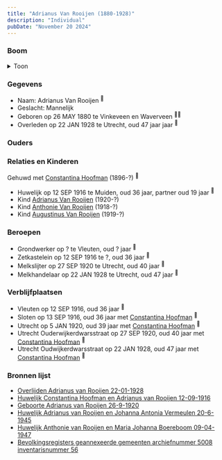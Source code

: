 ```yaml
---
title: "Adrianus Van Rooijen (1880-1928)"
description: "Individual"
pubDate: "November 20 2024"
---
```


### Boom
<details><summary>Toon</summary>

![test](https://www.plantuml.com/plantuml/svg/bPHHQzim4CVVzIcEvc5F0SkPEpk4j4wmsGRRojfrZ362R5zZpR8K9Babb7ptNMglxSes4l23J-VJ_VJ_dtNklB2-QnLpZTGROKKBXIYRjJMThfP66GlU2kqeXTgpMbO8fRIbmluTsutVGejjWTRrIywZHUEt6sJFTYsLS0xk6G0iZAtGNjMoR3GwDvkrGkhv72PinzWhk7XevHZhIqxIoagXEmVNGiDdO-HFr2SW7BmBWY0CuB5-b4toA5zGa_iRYQhQmMnQY6AxAept2gTp24_XG_eDU1m7S2rrWxU86kZvAcxHxeDdfQxfb5e9NQrAQvmh3C7kzmZXVVeHU1B6yCLRB6k_vnvWbqQJfDfBBU2jCJUjU6Bb762KBx99DlaFuslujBmYn8HOEzBp0AGpE2E4WM0slSEgadfD2Hx2PNP1hFpqWI8dYY26aPBhsczHAND79Bj3bEPl4ZXCuRuZ6VDRdUFuK-rheoN-5IBcXq3GiVDiiJzs39VA-ACrJBjrvyZ3VqWHHmTHHFsm9Jmvac8OxF5uC8mDq_EqC1Wv7fpvCuxvYpXYWu7Zx_I7qaZzUFnm4FLb8cBi77L55yCl)
</details>

### Gegevens
- Naam: Adrianus Van Rooijen <sup><a href="../s00023/" style="text-decoration:none" title="Huwelijk Constantina Hoofman en Adrianus van Rooijen 12-09-1916">:link:</a></sup>
- Geslacht: Mannelijk
- Geboren op 26 MAY 1880 te Vinkeveen en Waverveen <sup><a href="../s00023/" style="text-decoration:none" title="Huwelijk Constantina Hoofman en Adrianus van Rooijen 12-09-1916">:link:</a><a href="../s00304/" style="text-decoration:none" title="Bevolkingsregisters geannexeerde gemeenten archiefnummer 5008 inventarisnummer 56">:link:</a></sup>
- Overleden op 22 JAN 1928 te Utrecht, oud 47 jaar jaar <sup><a href="../s00299/" style="text-decoration:none" title="Overlijden Adrianus van Rooijen 22-01-1928">:link:</a></sup>

### Ouders

### Relaties en Kinderen

Gehuwd met [Constantina Hoofman](../i00011/) (1896-?) <sup><a href="../s00023/" style="text-decoration:none" title="Huwelijk Constantina Hoofman en Adrianus van Rooijen 12-09-1916">:link:</a></sup>
- Huwelijk op 12 SEP 1916 te Muiden, oud 36 jaar, partner oud 19 jaar <sup><a href="../s00023/" style="text-decoration:none" title="Huwelijk Constantina Hoofman en Adrianus van Rooijen 12-09-1916">:link:</a></sup>
- Kind [Adrianus Van Rooijen](../i00179/) (1920-?)
- Kind [Anthonie Van Rooijen](../i00181/) (1918-?)
- Kind [Augustinus Van Rooijen](../i00185/) (1919-?)

### Beroepen
- Grondwerker op ? te Vleuten, oud ? jaar <sup><a href="../s00023/" style="text-decoration:none" title="Huwelijk Constantina Hoofman en Adrianus van Rooijen 12-09-1916">:link:</a></sup>
- Zetkastelein op 12 SEP 1916 te ?, oud 36 jaar <sup><a href="../s00304/" style="text-decoration:none" title="Bevolkingsregisters geannexeerde gemeenten archiefnummer 5008 inventarisnummer 56">:link:</a></sup>
- Melkslijter op 27 SEP 1920 te Utrecht, oud 40 jaar <sup><a href="../s00300/" style="text-decoration:none" title="Geboorte Adrianus van Rooijen 26-9-1920">:link:</a></sup>
- Melkhandelaar op 22 JAN 1928 te Utrecht, oud 47 jaar <sup><a href="../s00299/" style="text-decoration:none" title="Overlijden Adrianus van Rooijen 22-01-1928">:link:</a></sup>

### Verblijfplaatsen
- Vleuten  op 12 SEP 1916, oud 36 jaar  <sup><a href="../s00023/" style="text-decoration:none" title="Huwelijk Constantina Hoofman en Adrianus van Rooijen 12-09-1916">:link:</a></sup>
- Sloten  op 13 SEP 1916, oud 36 jaar met [Constantina Hoofman](../i00011/) <sup><a href="../s00304/" style="text-decoration:none" title="Bevolkingsregisters geannexeerde gemeenten archiefnummer 5008 inventarisnummer 56">:link:</a></sup>
- Utrecht  op 5 JAN 1920, oud 39 jaar met [Constantina Hoofman](../i00011/) <sup><a href="../s00304/" style="text-decoration:none" title="Bevolkingsregisters geannexeerde gemeenten archiefnummer 5008 inventarisnummer 56">:link:</a></sup>
- Utrecht Ouderwijkerdwarsstraat op 27 SEP 1920, oud 40 jaar met [Constantina Hoofman](../i00011/) <sup><a href="../s00300/" style="text-decoration:none" title="Geboorte Adrianus van Rooijen 26-9-1920">:link:</a></sup>
- Utrecht Oudwijkerdwarsstraat op 22 JAN 1928, oud 47 jaar met [Constantina Hoofman](../i00011/) <sup><a href="../s00299/" style="text-decoration:none" title="Overlijden Adrianus van Rooijen 22-01-1928">:link:</a></sup>

### Bronnen lijst
- [Overlijden Adrianus van Rooijen 22-01-1928](../s00299/)
- [Huwelijk Constantina Hoofman en Adrianus van Rooijen 12-09-1916](../s00023/)
- [Geboorte Adrianus van Rooijen 26-9-1920](../s00300/)
- [Huwelijk Adrianus van Rooijen en Johanna Antonia Vermeulen 20-6-1945](../s00301/)
- [Huwelijk Anthonie van Rooijen en Maria Johanna Boereboom 09-04-1947 ](../s00302/)
- [Bevolkingsregisters geannexeerde gemeenten archiefnummer 5008 inventarisnummer 56](../s00304/)